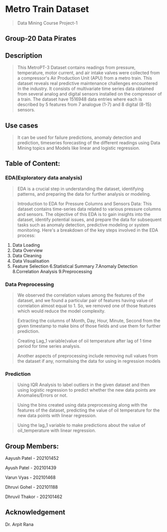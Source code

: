 
# Metro Train Dataset
> Data Mining Course Project-1

## Group-20 Data Pirates

## Description
> This MetroPT-3 Dataset contains readings from pressure, temperature, motor current, and air intake valves were collected from a compressor's Air Production Unit (APU) from a metro train. This dataset reveals real predictive maintenance challenges encountered in the industry. It consists of multivariate time series data obtained from several analog and digital sensors installed on the compressor of a train. The dataset have 1516948 data entries where each is described by 5 features from 7 analogue (1-7) and 8 digital (8-15) sensors.

## Use cases
> It can be used for failure predictions, anomaly detection and prediction, timeseries forecasting of the different readings using Data Mining topics and Models like linear and logistic regression.

## Table of Content:
### EDA(Exploratory data analysis)
>EDA is a crucial step in understanding the dataset, identifying patterns, and preparing the data for further analysis or modeling.

>Introduction to EDA for Pressure Columns and Sensors Data:
This dataset contains time-series data related to various pressure columns and sensors. The objective of this EDA is to gain insights into the dataset, identify potential issues, and prepare the data for subsequent tasks such as anomaly detection, predictive modeling  or system monitoring.
>Here's a breakdown of the key steps involved in the EDA process:
1. Data Loading
2. Data Overview
3. Data Cleaning
4. Data Visualisation
5. Feature Selection
6.Statistical Summary
7.Anomaly Detection
8.Correlation Analysis
9.Preprocessing
>
### Data Preprocessing
> We observed the correlation values among the features of the dataset, and we found a particular pair of features having value of correlation almost equal to 1. So, we removed one of those features which would reduce the model complexity.

> Extracting the columns of Month, Day, Hour, Minute, Second from the given timestamp to make bins of those fields and use them for further prediction.

> Creating Lag_1 variable(value of oil temperature after lag of 1 time period for time series analysis. 

> Another aspects of preprocessing include removing null values from the dataset if any, normalising the data for using in regression models

### Prediction
> Using IQR Analysis to label outliers in the given dataset and then using logistic regression to predict whether the new data points are Anomalies/Errors or not.

> Using the bins created using data preprocessing along with the features of the dataset, predicting the value of oil temperature for the new data points with linear regression.

> Using the lag_1 variable to make predictions about the value of oil_temperature with linear regression.

## Group Members:

Aayush Patel - 202101452 

Ayush Patel - 202101439

Varun Vyas - 202101468

Dhruvi Gohel - 202101188

Dhruvil Thakor - 202101462

## Acknowledgement

Dr. Arpit Rana
